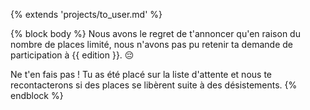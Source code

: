 {% extends 'projects/to_user.md' %}

{% block body %}
Nous avons le regret de t'annoncer qu'en raison du nombre de places limité,
nous n'avons pas pu retenir ta demande de participation à {{ edition }}. 😔

Ne t'en fais pas ! Tu as été placé sur la liste d'attente et
nous te recontacterons si des places se libèrent suite à des désistements.
{% endblock %}
